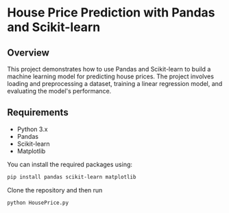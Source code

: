 # House Price Prediction with Pandas and Scikit-learn

## Overview

This project demonstrates how to use Pandas and Scikit-learn to build a machine learning model for predicting house prices. The project involves loading and preprocessing a dataset, training a linear regression model, and evaluating the model's performance.

## Requirements

- Python 3.x
- Pandas
- Scikit-learn
- Matplotlib

You can install the required packages using:

```bash
pip install pandas scikit-learn matplotlib
```

Clone the repository and then run 
```bash
python HousePrice.py
```
